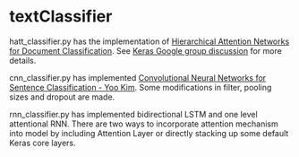 # textClassifier

hatt_classifier.py has the implementation of [Hierarchical Attention Networks for Document Classification](https://www.cs.cmu.edu/~diyiy/docs/naacl16.pdf). See [Keras Google group discussion](https://groups.google.com/forum/#!topic/keras-users/IWK9opMFavQ) for more details.

cnn_classifier.py has implemented [Convolutional Neural Networks for Sentence Classification - Yoo Kim](https://www.cs.cmu.edu/~diyiy/docs/naacl16.pdf). Some modifications in filter, pooling sizes and dropout are made.

rnn_classifier.py has implemented bidirectional LSTM and one level attentional RNN. There are two ways to incorporate attention mechanism into model by including Attention Layer or directly stacking up some default Keras core layers.
